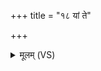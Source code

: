 +++
title = "१८ यां ते"

+++
<details><summary>मूलम् (VS)</summary>

यां ते॑ ब॒र्हिषि॒ यां श्म॑शा॒ने क्षेत्रे॑ कृ॒त्यां व॑ल॒गं वा॑ निच॒ख्नुः। अ॒ग्नौ वा॑ त्वा॒ गार्ह॑पत्येऽभिचे॒रुः पाकं॒ सन्तं॒ धीर॑तरा अना॒गस॑म् ॥
</details>